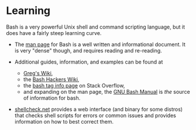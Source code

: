 # Learning

Bash is a very powerful Unix shell and command scripting language, but it
does have a fairly steep learning curve. 

* The [man page](https://manpage.me/index.cgi?apropos=0&q=bash&sektion=1&manpath=Debian+7.8.0&arch=default&format=html)
  for Bash is a well written and informational document.  It is very "dense"
  though, and requires reading and re-reading.

* Additional guides, information, and examples can be found at 
    * [Greg's Wiki](http://mywiki.wooledge.org/BashGuide),
    * the [Bash Hackers Wiki](https://web.archive.org/web/20230406205817/https://wiki.bash-hackers.org/),
    * the [bash tag info page](https://stackoverflow.com/tags/bash/info) on
      Stack Overflow,
    * and expanding on the man page, the [GNU Bash Manual](http://gnu.org/s/bash/manual)
      is _the_ source of information for bash.

* [shellcheck.net](https://www.shellcheck.net/) provides a web interface
  (and binary for some distros) that checks shell scripts for errors or
  common issues and provides information on how to best correct them.
